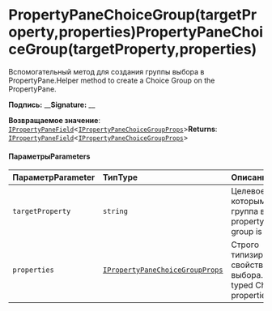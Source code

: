 # <a name="propertypanechoicegrouptargetpropertyproperties"></a><span data-ttu-id="a9abe-101">PropertyPaneChoiceGroup(targetProperty,properties)</span><span class="sxs-lookup"><span data-stu-id="a9abe-101">PropertyPaneChoiceGroup(targetProperty,properties)</span></span>




<span data-ttu-id="a9abe-102">Вспомогательный метод для создания группы выбора в PropertyPane.</span><span class="sxs-lookup"><span data-stu-id="a9abe-102">Helper method to create a Choice Group on the PropertyPane.</span></span>

<span data-ttu-id="a9abe-103">**Подпись:** __</span><span class="sxs-lookup"><span data-stu-id="a9abe-103">**Signature:** __</span></span>

<span data-ttu-id="a9abe-104">**Возвращаемое значение**: [`IPropertyPaneField`](../sp-webpart-base/ipropertypanefield.md)<[`IPropertyPaneChoiceGroupProps`](../sp-webpart-base/ipropertypanechoicegroupprops.md)></span><span class="sxs-lookup"><span data-stu-id="a9abe-104">**Returns**: [`IPropertyPaneField`](../sp-webpart-base/ipropertypanefield.md)<[`IPropertyPaneChoiceGroupProps`](../sp-webpart-base/ipropertypanechoicegroupprops.md)></span></span>





#### <a name="parameters"></a><span data-ttu-id="a9abe-105">Параметры</span><span class="sxs-lookup"><span data-stu-id="a9abe-105">Parameters</span></span>


| <span data-ttu-id="a9abe-106">Параметр</span><span class="sxs-lookup"><span data-stu-id="a9abe-106">Parameter</span></span>    | <span data-ttu-id="a9abe-107">Тип</span><span class="sxs-lookup"><span data-stu-id="a9abe-107">Type</span></span>    | <span data-ttu-id="a9abe-108">Описание</span><span class="sxs-lookup"><span data-stu-id="a9abe-108">Description</span></span> |
|:-------------|:---------------|:------------|
| `targetProperty`    | `string` | <span data-ttu-id="a9abe-109">Целевое свойство, с которым связана группа выбора.</span><span class="sxs-lookup"><span data-stu-id="a9abe-109">Target property the choice group is associated to.</span></span> |
| `properties`    | [`IPropertyPaneChoiceGroupProps`](../sp-webpart-base/ipropertypanechoicegroupprops.md) | <span data-ttu-id="a9abe-110">Строго типизированные свойства группы выбора.</span><span class="sxs-lookup"><span data-stu-id="a9abe-110">Strongly typed Choice Group properties.</span></span> |


